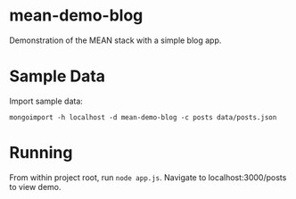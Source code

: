 mean-demo-blog
==============

Demonstration of the MEAN stack with a simple blog app.

Sample Data
==============

Import sample data:

```mongoimport -h localhost -d mean-demo-blog -c posts data/posts.json```

Running
==============

From within project root, run ```node app.js```. Navigate to localhost:3000/posts to view demo.
